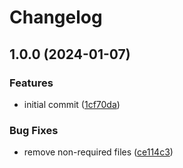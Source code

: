 # Changelog

## 1.0.0 (2024-01-07)


### Features

* initial commit ([1cf70da](https://github.com/mojadev/simple-file-encryption/commit/1cf70dabb521264a6f859d6a3d08b2643aab1081))


### Bug Fixes

* remove non-required files ([ce114c3](https://github.com/mojadev/simple-file-encryption/commit/ce114c31c51cefa73270cd72025863ffb39fedd6))
